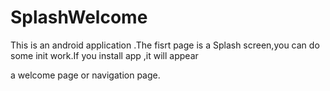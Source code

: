 SplashWelcome
=============
This is an android application .The fisrt page is a Splash screen,you can do some init work.If you install app ,it will appear

a welcome page or navigation page.
